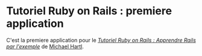 # Tutoriel Ruby on Rails : premiere application
C'est la premiere application pour le
[*Tutoriel Ruby on Rails : Apprendre Rails par l'exemple*](http://railstutorial.org/)
de [Michael Hartl](http://michaelhartl.com/).
